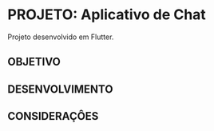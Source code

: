 # PROJETO: Aplicativo de Chat

Projeto desenvolvido em Flutter.


## OBJETIVO

## DESENVOLVIMENTO

## CONSIDERAÇÔES

